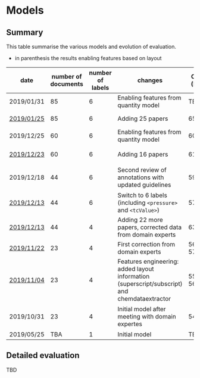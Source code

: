 # Models 


## Summary 
This table summarise the various models and evolution of evaluation. 

* in parenthesis the results enabling features based on layout

| date | number of documents | number of labels | changes | CRF (F1) | BidLSTM+CRF (F1)*  | evaluation files |
|------|---------------------|------------------|---------|----------|------------------|------------------|
|  2019/01/31  | 85  |  6 | Enabling features from quantity model| TBA   | (77.30) | |
|  [2019/01/25](https://github.com/lfoppiano/grobid-superconductors/tree/training-20200125)  | 85  |  6 | Adding 25 papers              |65.07     | 76.65 (77.08/76.87/76.79) | [results](https://github.com/lfoppiano/grobid-superconductors/tree/training-20200125/resources/models/superconductors/result-logs) |
|  2019/12/25  | 60  |  6 | Enabling features from quantity model | 60.41 | TBA | [results](https://github.com/lfoppiano/grobid-superconductors/tree/add-quantities-features/resources/models/superconductors/result-logs) |
|  [2019/12/23](https://github.com/lfoppiano/grobid-superconductors/tree/training-20191223)  | 60  |  6 | Adding 16 papers | 61.99 | 69.68/71.15 (73.15/72.27)| [`superconductors-evaluation-20191223.txt`](https://github.com/lfoppiano/grobid-superconductors/blob/master/resources/models/superconductors/result-logs/superconductors-10fold-cross-validation-20191223.txt) |
|  2019/12/18  | 44  |  6 | Second review of annotations with updated guidelines | 59.17 | TBA | [`superconductors-10fold-cross-validation-20191218.txt`](https://github.com/lfoppiano/grobid-superconductors/blob/master/resources/models/superconductors/result-logs/superconductors-10fold-cross-validation-20191218.txt) |
|  [2019/12/13](https://github.com/lfoppiano/grobid-superconductors/tree/training-20191213)  | 44  |  6 | Switch to 6 labels (including `<pressure>` and `<tcValue>`) |57.6  | TBA |  [results](https://github.com/lfoppiano/grobid-superconductors/tree/training-20191213/resources/models/superconductors/result-logs) |
|  [2019/12/13](https://github.com/lfoppiano/grobid-superconductors/tree/training-20191213-4labels)  | 44  |  4 | Adding 22 more papers, corrected data from domain experts |63.3  | TBA | [results](https://github.com/lfoppiano/grobid-superconductors/tree/training-20191213-4labels/resources/models/superconductors/result-logs) |
|  [2019/11/22](https://github.com/lfoppiano/grobid-superconductors/tree/training-20191122)  | 23  |  4 | First correction from domain experts | 56.4 / 57.44 | TBA |  [results](https://github.com/lfoppiano/grobid-superconductors/tree/training-20191122/resources/models/superconductors/result-logs) |
|  [2019/11/04](https://github.com/lfoppiano/grobid-superconductors/tree/training-20191104)  | 23  |  4 | Features engineering: added layout information (superscript/subscript) and chemdataextractor  |55.5 / 56.17 | TBA | [results](https://github.com/lfoppiano/grobid-superconductors/tree/training-20191104/resources/models/superconductors/results-log) |
|  2019/10/31  | 23  |  4 | Initial model after meeting with domain expertes | 54.77 | TBA | [`superconductors-10fold-cross-validation-20191031.txt`](https://github.com/lfoppiano/grobid-superconductors/blob/master/resources/models/superconductors/result-logs/superconductors-10fold-cross-validation-20191031.txt) |
|  2019/05/25  | TBA  |  1 | Initial model | TBA | TBA |  |

## Detailed evaluation 

TBD
